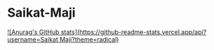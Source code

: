 # Saikat-Maji

[![Anurag's GitHub stats](https://github-readme-stats.vercel.app/api?username=Saikat Maji?theme=radical)](https://github.com/anuraghazra/github-readme-stats)
